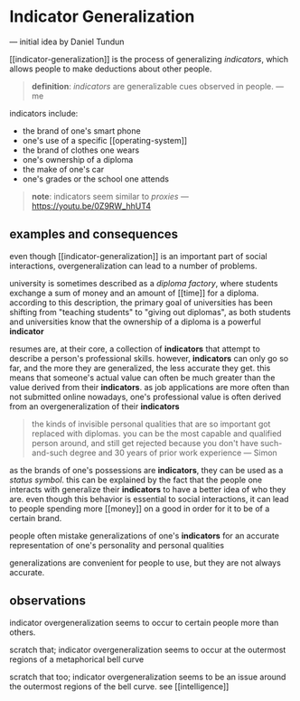 # Indicator Generalization

&mdash; initial idea by Daniel Tundun

[[indicator-generalization]] is the process of generalizing _indicators_, which allows people to make deductions about other people.

> **definition**: _indicators_ are generalizable cues observed in people. &mdash; me

indicators include:

- the brand of one's smart phone
- one's use of a specific [[operating-system]]
- the brand of clothes one wears
- one's ownership of a diploma
- the make of one's car
- one's grades or the school one attends

> **note**: indicators seem similar to _proxies_ &mdash; <https://youtu.be/0Z9RW_hhUT4>

## examples and consequences

even though [[indicator-generalization]] is an important part of social interactions, overgeneralization can lead to a number of problems.

university is sometimes described as a _diploma factory_, where students exchange a sum of money and an amount of [[time]] for a diploma. according to this description, the primary goal of universities has been shifting from "teaching students" to "giving out diplomas", as both students and universities know that the ownership of a diploma is a powerful **indicator**

resumes are, at their core, a collection of **indicators** that attempt to describe a person's professional skills. however, **indicators** can only go so far, and the more they are generalized, the less accurate they get. this means that someone's actual value can often be much greater than the value derived from their **indicators**. as job applications are more often than not submitted online nowadays, one's professional value is often derived from an overgeneralization of their **indicators**

> the kinds of invisible personal qualities that are so important got replaced with diplomas. you can be the most capable and qualified person around, and still get rejected because you don't have such-and-such degree and 30 years of prior work experience &mdash; Simon

as the brands of one's possessions are **indicators**, they can be used as a _status symbol_. this can be explained by the fact that the people one interacts with generalize their **indicators** to have a better idea of who they are. even though this behavior is essential to social interactions, it can lead to people spending more [[money]] on a good in order for it to be of a certain brand.

people often mistake generalizations of one's **indicators** for an accurate representation of one's personality and personal qualities

generalizations are convenient for people to use, but they are not always accurate.

## observations

indicator overgeneralization seems to occur to certain people more than others.

scratch that; indicator overgeneralization seems to occur at the outermost regions of a metaphorical bell curve

scratch that too; indicator overgeneralization seems to be an issue around the outermost regions of the bell curve. see [[intelligence]]
